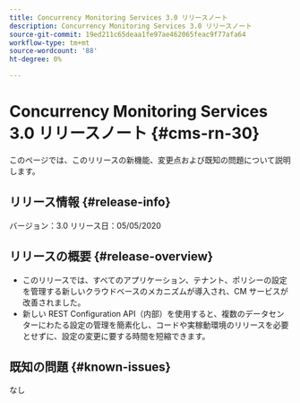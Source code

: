 ```yaml
---
title: Concurrency Monitoring Services 3.0 リリースノート
description: Concurrency Monitoring Services 3.0 リリースノート
source-git-commit: 19ed211c65deaa1fe97ae462065feac9f77afa64
workflow-type: tm+mt
source-wordcount: '88'
ht-degree: 0%

---
```



# Concurrency Monitoring Services 3.0 リリースノート {#cms-rn-30}

このページでは、このリリースの新機能、変更点および既知の問題について説明します。

## リリース情報 {#release-info}

バージョン：3.0 リリース日：05/05/2020

## リリースの概要 {#release-overview}

* このリリースでは、すべてのアプリケーション、テナント、ポリシーの設定を管理する新しいクラウドベースのメカニズムが導入され、CM サービスが改善されました。
* 新しい REST Configuration API（内部）を使用すると、複数のデータセンターにわたる設定の管理を簡素化し、コードや実稼動環境のリリースを必要とせずに、設定の変更に要する時間を短縮できます。


## 既知の問題 {#known-issues}

なし
